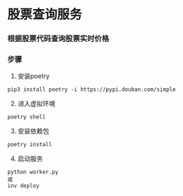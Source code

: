 # 股票查询服务

### 根据股票代码查询股票实时价格

### 步骤

1. 安装poetry
```
pip3 install poetry -i https://pypi.douban.com/simple
```

2. 进入虚拟环境
```
poetry shell
```

3. 安装依赖包
```
poetry install
```

4. 启动服务
```
python worker.py
或
inv deploy
```
